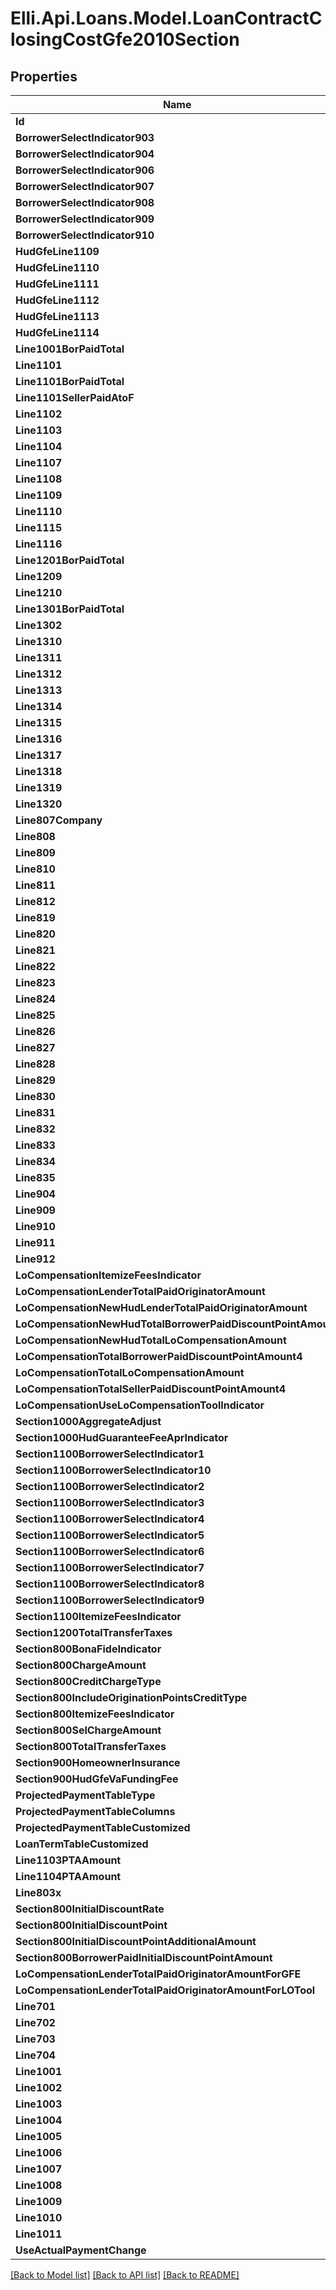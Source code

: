 # Elli.Api.Loans.Model.LoanContractClosingCostGfe2010Section
## Properties

Name | Type | Description | Notes
------------ | ------------- | ------------- | -------------
**Id** | **string** |  | [optional] 
**BorrowerSelectIndicator903** | **bool?** |  | [optional] 
**BorrowerSelectIndicator904** | **bool?** |  | [optional] 
**BorrowerSelectIndicator906** | **bool?** |  | [optional] 
**BorrowerSelectIndicator907** | **bool?** |  | [optional] 
**BorrowerSelectIndicator908** | **bool?** |  | [optional] 
**BorrowerSelectIndicator909** | **bool?** |  | [optional] 
**BorrowerSelectIndicator910** | **bool?** |  | [optional] 
**HudGfeLine1109** | **double?** |  | [optional] 
**HudGfeLine1110** | **double?** |  | [optional] 
**HudGfeLine1111** | **double?** |  | [optional] 
**HudGfeLine1112** | **double?** |  | [optional] 
**HudGfeLine1113** | **double?** |  | [optional] 
**HudGfeLine1114** | **double?** |  | [optional] 
**Line1001BorPaidTotal** | **double?** |  | [optional] 
**Line1101** | **string** |  | [optional] 
**Line1101BorPaidTotal** | **double?** |  | [optional] 
**Line1101SellerPaidAtoF** | **double?** |  | [optional] 
**Line1102** | **string** |  | [optional] 
**Line1103** | **string** |  | [optional] 
**Line1104** | **string** |  | [optional] 
**Line1107** | **string** |  | [optional] 
**Line1108** | **string** |  | [optional] 
**Line1109** | **string** |  | [optional] 
**Line1110** | **string** |  | [optional] 
**Line1115** | **string** |  | [optional] 
**Line1116** | **string** |  | [optional] 
**Line1201BorPaidTotal** | **double?** |  | [optional] 
**Line1209** | **string** |  | [optional] 
**Line1210** | **string** |  | [optional] 
**Line1301BorPaidTotal** | **double?** |  | [optional] 
**Line1302** | **string** |  | [optional] 
**Line1310** | **string** |  | [optional] 
**Line1311** | **string** |  | [optional] 
**Line1312** | **string** |  | [optional] 
**Line1313** | **string** |  | [optional] 
**Line1314** | **string** |  | [optional] 
**Line1315** | **string** |  | [optional] 
**Line1316** | **string** |  | [optional] 
**Line1317** | **string** |  | [optional] 
**Line1318** | **string** |  | [optional] 
**Line1319** | **string** |  | [optional] 
**Line1320** | **string** |  | [optional] 
**Line807Company** | **string** |  | [optional] 
**Line808** | **string** |  | [optional] 
**Line809** | **string** |  | [optional] 
**Line810** | **string** |  | [optional] 
**Line811** | **string** |  | [optional] 
**Line812** | **string** |  | [optional] 
**Line819** | **string** |  | [optional] 
**Line820** | **string** |  | [optional] 
**Line821** | **string** |  | [optional] 
**Line822** | **string** |  | [optional] 
**Line823** | **string** |  | [optional] 
**Line824** | **string** |  | [optional] 
**Line825** | **string** |  | [optional] 
**Line826** | **string** |  | [optional] 
**Line827** | **string** |  | [optional] 
**Line828** | **string** |  | [optional] 
**Line829** | **string** |  | [optional] 
**Line830** | **string** |  | [optional] 
**Line831** | **string** |  | [optional] 
**Line832** | **string** |  | [optional] 
**Line833** | **string** |  | [optional] 
**Line834** | **string** |  | [optional] 
**Line835** | **string** |  | [optional] 
**Line904** | **string** |  | [optional] 
**Line909** | **string** |  | [optional] 
**Line910** | **string** |  | [optional] 
**Line911** | **string** |  | [optional] 
**Line912** | **string** |  | [optional] 
**LoCompensationItemizeFeesIndicator** | **bool?** |  | [optional] 
**LoCompensationLenderTotalPaidOriginatorAmount** | **double?** |  | [optional] 
**LoCompensationNewHudLenderTotalPaidOriginatorAmount** | **double?** |  | [optional] 
**LoCompensationNewHudTotalBorrowerPaidDiscountPointAmount** | **double?** |  | [optional] 
**LoCompensationNewHudTotalLoCompensationAmount** | **double?** |  | [optional] 
**LoCompensationTotalBorrowerPaidDiscountPointAmount4** | **double?** |  | [optional] 
**LoCompensationTotalLoCompensationAmount** | **double?** |  | [optional] 
**LoCompensationTotalSellerPaidDiscountPointAmount4** | **double?** |  | [optional] 
**LoCompensationUseLoCompensationToolIndicator** | **bool?** |  | [optional] 
**Section1000AggregateAdjust** | **double?** |  | [optional] 
**Section1000HudGuaranteeFeeAprIndicator** | **bool?** |  | [optional] 
**Section1100BorrowerSelectIndicator1** | **bool?** |  | [optional] 
**Section1100BorrowerSelectIndicator10** | **bool?** |  | [optional] 
**Section1100BorrowerSelectIndicator2** | **bool?** |  | [optional] 
**Section1100BorrowerSelectIndicator3** | **bool?** |  | [optional] 
**Section1100BorrowerSelectIndicator4** | **bool?** |  | [optional] 
**Section1100BorrowerSelectIndicator5** | **bool?** |  | [optional] 
**Section1100BorrowerSelectIndicator6** | **bool?** |  | [optional] 
**Section1100BorrowerSelectIndicator7** | **bool?** |  | [optional] 
**Section1100BorrowerSelectIndicator8** | **bool?** |  | [optional] 
**Section1100BorrowerSelectIndicator9** | **bool?** |  | [optional] 
**Section1100ItemizeFeesIndicator** | **bool?** |  | [optional] 
**Section1200TotalTransferTaxes** | **double?** |  | [optional] 
**Section800BonaFideIndicator** | **bool?** |  | [optional] 
**Section800ChargeAmount** | **double?** |  | [optional] 
**Section800CreditChargeType** | **string** |  | [optional] 
**Section800IncludeOriginationPointsCreditType** | **string** |  | [optional] 
**Section800ItemizeFeesIndicator** | **bool?** |  | [optional] 
**Section800SelChargeAmount** | **double?** |  | [optional] 
**Section800TotalTransferTaxes** | **double?** |  | [optional] 
**Section900HomeownerInsurance** | **double?** |  | [optional] 
**Section900HudGfeVaFundingFee** | **double?** |  | [optional] 
**ProjectedPaymentTableType** | **string** |  | [optional] 
**ProjectedPaymentTableColumns** | **string** |  | [optional] 
**ProjectedPaymentTableCustomized** | **bool?** |  | [optional] 
**LoanTermTableCustomized** | **bool?** |  | [optional] 
**Line1103PTAAmount** | **double?** |  | [optional] 
**Line1104PTAAmount** | **double?** |  | [optional] 
**Line803x** | **string** |  | [optional] 
**Section800InitialDiscountRate** | **double?** |  | [optional] 
**Section800InitialDiscountPoint** | **double?** |  | [optional] 
**Section800InitialDiscountPointAdditionalAmount** | **double?** |  | [optional] 
**Section800BorrowerPaidInitialDiscountPointAmount** | **double?** |  | [optional] 
**LoCompensationLenderTotalPaidOriginatorAmountForGFE** | **double?** |  | [optional] 
**LoCompensationLenderTotalPaidOriginatorAmountForLOTool** | **double?** |  | [optional] 
**Line701** | **string** |  | [optional] 
**Line702** | **string** |  | [optional] 
**Line703** | **string** |  | [optional] 
**Line704** | **string** |  | [optional] 
**Line1001** | **string** |  | [optional] 
**Line1002** | **string** |  | [optional] 
**Line1003** | **string** |  | [optional] 
**Line1004** | **string** |  | [optional] 
**Line1005** | **string** |  | [optional] 
**Line1006** | **string** |  | [optional] 
**Line1007** | **string** |  | [optional] 
**Line1008** | **string** |  | [optional] 
**Line1009** | **string** |  | [optional] 
**Line1010** | **string** |  | [optional] 
**Line1011** | **string** |  | [optional] 
**UseActualPaymentChange** | **bool?** |  | [optional] 

[[Back to Model list]](../README.md#documentation-for-models) [[Back to API list]](../README.md#documentation-for-api-endpoints) [[Back to README]](../README.md)

